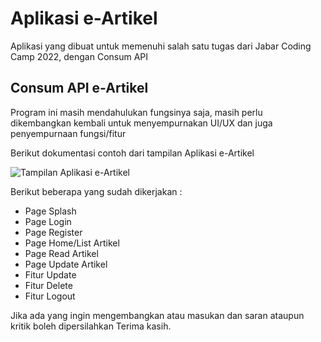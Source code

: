 # Aplikasi e-Artikel

Aplikasi yang dibuat untuk memenuhi salah satu tugas dari Jabar Coding Camp 2022, dengan Consum API

## Consum API e-Artikel

Program ini masih mendahulukan fungsinya saja, masih perlu dikembangkan kembali untuk menyempurnakan UI/UX dan juga penyempurnaan fungsi/fitur

Berikut dokumentasi contoh dari tampilan Aplikasi e-Artikel

![Tampilan Aplikasi e-Artikel](https://github.com/AaMaul/eArtikel/blob/master/gitassets/ezgif.com-gif-maker.gif?raw=true)

Berikut beberapa yang sudah dikerjakan :
- Page Splash
- Page Login
- Page Register
- Page Home/List Artikel
- Page Read Artikel
- Page Update Artikel
- Fitur Update
- Fitur Delete
- Fitur Logout

Jika ada yang ingin mengembangkan atau masukan dan saran ataupun kritik boleh dipersilahkan
Terima kasih.